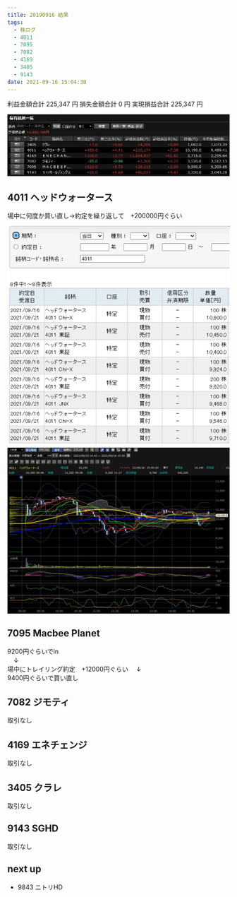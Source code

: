 ```yaml
---
title: 20190916 結果
tags:
  - 株ログ
  - 4011
  - 7095
  - 7082
  - 4169
  - 3405
  - 9143
date: 2021-09-16 15:04:30
---
```


利益金額合計 225,347 円
損失金額合計 0 円
実現損益合計 225,347 円

![i](/kab/img/20210916000.jpg)

## 4011 ヘッドウォータース

場中に何度か買い直し→約定を繰り返して　+200000円ぐらい

![i](/kab/img/20210916001.jpg)
![i](/kab/img/20210916002.jpg)

## 7095 Macbee Planet

9200円ぐらいでin  
　↓  
場中にトレイリング約定　+12000円ぐらい
　↓  
9400円ぐらいで買い直し

## 7082 ジモティ

取引なし

## 4169 エネチェンジ

取引なし

## 3405 クラレ

取引なし

## 9143 SGHD

取引なし

## next up

- 9843 ニトリHD
